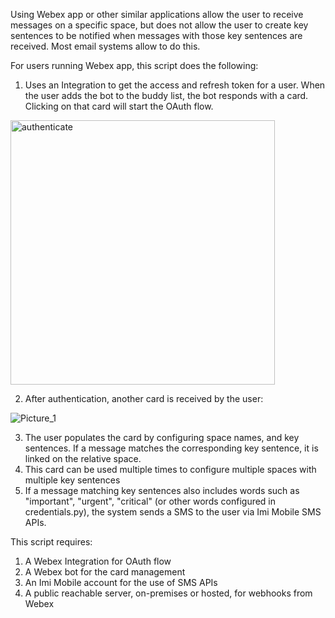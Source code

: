 Using Webex app or other similar applications allow the user to receive messages on a specific space, but does not allow
the user to create key sentences to be notified when messages with those key sentences are received. Most email systems
allow to do this.

For users running Webex app, this script does the following:
1. Uses an Integration to get the access and refresh token for a user. When the user adds the bot to the buddy list, the bot responds with a card. Clicking on that card will start the OAuth flow.
 
 <img width="423" alt="authenticate" src="https://user-images.githubusercontent.com/88320330/197786758-0b76f53e-0ee5-4d99-99f0-c63384c269a0.png">
  
2. After authentication, another card is received by the user:

![Picture_1](https://user-images.githubusercontent.com/88320330/197786851-66901ed4-de48-4ec7-9c4a-035daf04f85b.png)

   
3. The user populates the card by configuring space names, and key sentences. If a message matches the corresponding key sentence, it is linked on the relative space.
4. This card can be used multiple times to configure multiple spaces with multiple key sentences
5. If a message matching key sentences also includes words such as "important", "urgent", "critical" (or other words configured in credentials.py), the system sends a SMS to the user via Imi Mobile SMS APIs.

This script requires:
1. A Webex Integration for OAuth flow
2. A Webex bot for the card management
3. An Imi Mobile account for the use of SMS APIs
4. A public reachable server, on-premises or hosted, for webhooks from Webex

